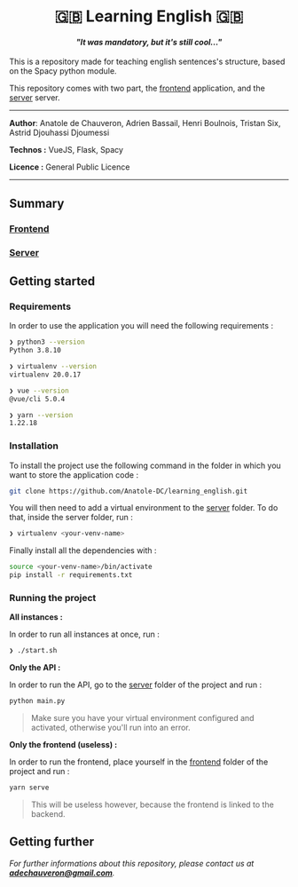 <h1 align="center">🇬🇧 Learning English 🇬🇧</h1>

_<h4 align="center">"It was mandatory, but it's still cool..."</h4>_

This is a repository made for teaching english sentences's structure, based on the Spacy python module.

This repository comes with two part, the [frontend](frontend) application, and the [server](server) server.

___


**Author**: Anatole de Chauveron, Adrien Bassail, Henri Boulnois, Tristan Six, Astrid Djouhassi Djoumessi

**Technos :** VueJS, Flask, Spacy

**Licence :** General Public Licence

___

## Summary

### [Frontend](frontend)

### [Server](server)

## Getting started

### Requirements

In order to use the application you will need the following requirements :

```bash
❯ python3 --version
Python 3.8.10

❯ virtualenv --version
virtualenv 20.0.17

❯ vue --version
@vue/cli 5.0.4

❯ yarn --version
1.22.18
```

### Installation

To install the project use the following command in the folder in which you want to store the application code :

```bash
git clone https://github.com/Anatole-DC/learning_english.git
```

You will then need to add a virtual environment to the [server](server) folder. To do that, inside the server folder, run :

```bash
❯ virtualenv <your-venv-name>
```

Finally install all the dependencies with :

```bash
source <your-venv-name>/bin/activate
pip install -r requirements.txt
```

### Running the project

**All instances :**

In order to run all instances at once, run :

```bash
❯ ./start.sh
```

**Only the API :**

In order to run the API, go to the [server](server) folder of the project and run :

```bash
python main.py
```

> Make sure you have your virtual environment configured and activated, otherwise you'll run into an error.

**Only the frontend (useless) :**

In order to run the frontend, place yourself in the [frontend](frontend/) folder of the project and run :

```bash
yarn serve
```

> This will be useless however, because the frontend is linked to the backend.

## Getting further

_For further informations about this repository, please contact us at **adechauveron@gmail.com**._
